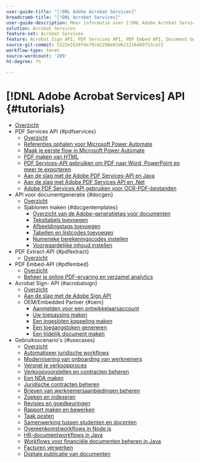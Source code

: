 ```yaml
---
user-guide-title: "[!DNL Adobe Acrobat Services]"
breadcrumb-title: "[!DNL Acrobat Services]"
user-guide-description: Meer informatie over [!DNL Adobe Acrobat Services]
solution: Acrobat Services
feature-set: Acrobat Services
feature: Acrobat Sign API, PDF Services API, PDF Embed API, Document Generation API
source-git-commit: 5222e1626f4e79c02298e81d621216469753ca72
workflow-type: tm+mt
source-wordcount: '209'
ht-degree: 7%

---
```



# [!DNL Adobe Acrobat Services] API {#tutorials}

+ [Overzicht](overview.md)
+ PDF Services API {#pdfservices}
   + [Overzicht](pdfservices/overview-pdfservices.md)
   + [Referenties ophalen voor Microsoft Power Automate](pdfservices/getting-credentials-power-automate.md)
   + [Maak je eerste flow in Microsoft Power Automate](pdfservices/create-workflow-power-automate.md)
   + [PDF maken van HTML](pdfservices/createpdffromhtml.md)
   + [PDF Services-API gebruiken om PDF naar Word, PowerPoint en meer te exporteren](pdfservices/exportpdf.md)
   + [Aan de slag met de Adobe PDF Services-API en Java](pdfservices/gettingstartedjava.md)
   + [Aan de slag met Adobe PDF Services API en .Net](pdfservices/gettingstartednet.md)
   + [Adobe PDF Services API gebruiken voor OCR-PDF-bestanden](pdfservices/ocr.md)
+ API voor documentgeneratie {#docgen}
   + [Overzicht](docgen/overview-docgen.md)
   + Sjablonen maken {#docgentemplates}
      + [Overzicht van de Adobe-generatietag voor documenten](docgen/taggeroverview.md)
      + [Tekstlabels toevoegen](docgen/taggeraddtexttags.md)
      + [Afbeeldingstags toevoegen](docgen/taggeraddimagetags.md)
      + [Tabellen en lijstcodes toevoegen](docgen/taggertables.md)
      + [Numerieke berekeningscodes instellen](docgen/taggercalculations.md)
      + [Voorwaardelijke inhoud instellen](docgen/taggerconditional.md)
+ PDF Extract-API {#pdfextract}
   + [Overzicht](pdfextract/overview-extract.md)
+ PDF Embed-API {#pdfembed}
   + [Overzicht](pdfembed/overview-embed.md)
   + [Beheer je online PDF-ervaring en verzamel analytics](pdfembed/controlpdfexperience.md)
+ Acrobat Sign- API {#acrobatsign}
   + [Overzicht](acrobatsign/overview-sign.md)
   + [Aan de slag met de Adobe Sign API](acrobatsign/signapi.md)
   + OEM/Embedded Partner {#oem}
      + [Aanmelden voor een ontwikkelaarsaccount](acrobatsign/sign-up-developer-account.md)
      + [Uw toepassing maken](acrobatsign/creating-your-application.md)
      + [Een ingesloten koppeling maken](acrobatsign/creating-an-embed-link.md)
      + [Een toegangstoken genereren](acrobatsign/generating-an-access-token.md)
      + [Een tijdelijk document maken](acrobatsign/creating-a-transient-document.md)
+ Gebruiksscenario&#39;s {#usecases}
   + [Overzicht](usecases/overview-usecases.md)
   + [Automatiseer juridische workflows](usecases/automatelegalworkflows.md)
   + [Modernisering van onboarding van werknemers](usecases/employeeonboarding.md)
   + [Versnel je verkoopproces](usecases/acceleratesales.md)
   + [Verkoopvoorstellen en contracten beheren](usecases/sales.md)
   + [Een NDA maken](usecases/nda.md)
   + [Juridische contracten beheren](usecases/legal.md)
   + [Brieven van werknemersaanbiedingen beheren](usecases/offer.md)
   + [Zoeken en indexeren](usecases/searching.md)
   + [Revisies en goedkeuringen](usecases/reviews.md)
   + [Rapport maken en bewerken](usecases/reportcreation.md)
   + [Taak posten](usecases/jobposting.md)
   + [Samenwerking tussen studenten en docenten](usecases/educationcollab.md)
   + [Overeenkomstworkflows in Node.js](usecases/AgreementWorkflowsNodejs.md)
   + [HR-documentworkflows in Java](usecases/HRAgreementWorkflowsJava.md)
   + [Workflows voor financiële documenten beheren in Java](usecases/FinanceWorkflowsJava.md)
   + [Facturen verwerken](usecases/invoices.md)
   + [Digitale publicatie van documenten](usecases/ddppdfembedapi.md)

